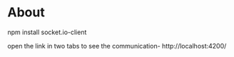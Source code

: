 # About

npm install socket.io-client

open the link in two tabs to see the communication-
http://localhost:4200/

